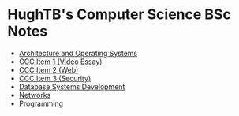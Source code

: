 # HughTB's Computer Science BSc Notes

<ul>
    <li><a href="{{ site.baseurl }}/Architecture%20and%20Operating%20Systems/index.md">Architecture and Operating Systems</a></li>
    <li><a href="{{ site.baseurl }}/CCC%20Item%201/index.md">CCC Item 1 (Video Essay)</a></li>
    <li><a href="{{ site.baseurl }}/CCC%20Item%202/index.md">CCC Item 2 (Web)</a></li>
    <li><a href="{{ site.baseurl }}/CCC%20Item%203/index.md">CCC Item 3 (Security)</a></li>
    <li><a href="{{ site.baseurl }}/Database%20Systems%20Development/index.md">Database Systems Development</a></li>
    <li><a href="{{ site.baseurl }}/Networks/index.md">Networks</a></li>
    <li><a href="{{ site.baseurl }}/Programming%20Module/index.md">Programming</a></li>
</ul>
